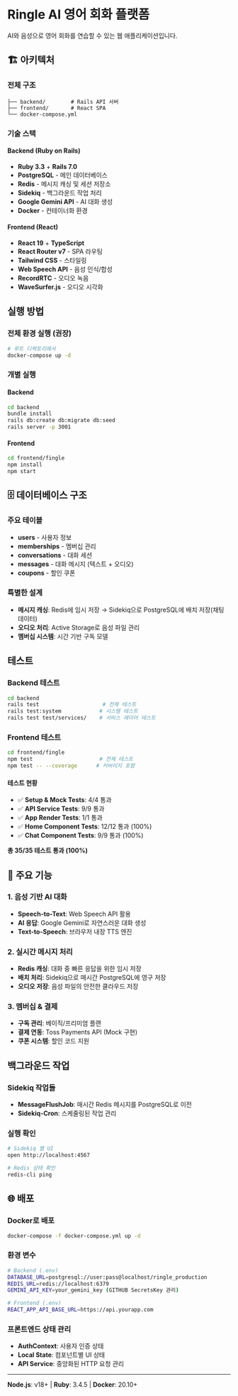# Ringle AI 영어 회화 플랫폼

AI와 음성으로 영어 회화를 연습할 수 있는 웹 애플리케이션입니다.

## 🏗 아키텍처

### 전체 구조
```
├── backend/        # Rails API 서버
├── frontend/       # React SPA 
└── docker-compose.yml
```

### 기술 스택

#### Backend (Ruby on Rails)
- **Ruby 3.3** + **Rails 7.0**
- **PostgreSQL** - 메인 데이터베이스
- **Redis** - 메시지 캐싱 및 세션 저장소
- **Sidekiq** - 백그라운드 작업 처리
- **Google Gemini API** - AI 대화 생성
- **Docker** - 컨테이너화 환경

#### Frontend (React)
- **React 19** + **TypeScript**
- **React Router v7** - SPA 라우팅
- **Tailwind CSS** - 스타일링
- **Web Speech API** - 음성 인식/합성
- **RecordRTC** - 오디오 녹음
- **WaveSurfer.js** - 오디오 시각화

## 실행 방법

### 전체 환경 실행 (권장)
```bash
# 루트 디렉토리에서
docker-compose up -d
```

### 개별 실행

#### Backend
```bash
cd backend
bundle install
rails db:create db:migrate db:seed
rails server -p 3001
```

#### Frontend 
```bash
cd frontend/fingle
npm install
npm start
```

## 🗄 데이터베이스 구조

### 주요 테이블
- **users** - 사용자 정보
- **memberships** - 멤버십 관리 
- **conversations** - 대화 세션
- **messages** - 대화 메시지 (텍스트 + 오디오)
- **coupons** - 할인 쿠폰

### 특별한 설계
- **메시지 캐싱**: Redis에 임시 저장 → Sidekiq으로 PostgreSQL에 배치 저장(채팅 데이터)
- **오디오 처리**: Active Storage로 음성 파일 관리
- **멤버십 시스템**: 시간 기반 구독 모델

## 테스트

### Backend 테스트
```bash
cd backend
rails test                    # 전체 테스트
rails test:system            # 시스템 테스트
rails test test/services/    # 서비스 레이어 테스트
```

### Frontend 테스트
```bash
cd frontend/fingle
npm test                     # 전체 테스트
npm test -- --coverage      # 커버리지 포함
```

#### 테스트 현황
- ✅ **Setup & Mock Tests**: 4/4 통과
- ✅ **API Service Tests**: 9/9 통과  
- ✅ **App Render Tests**: 1/1 통과
- ✅ **Home Component Tests**: 12/12 통과 (100%)
- ✅ **Chat Component Tests**: 9/9 통과 (100%)

**총 35/35 테스트 통과 (100%)**

## 🔧 주요 기능

### 1. 음성 기반 AI 대화
- **Speech-to-Text**: Web Speech API 활용
- **AI 응답**: Google Gemini로 자연스러운 대화 생성
- **Text-to-Speech**: 브라우저 내장 TTS 엔진

### 2. 실시간 메시지 처리
- **Redis 캐싱**: 대화 중 빠른 응답을 위한 임시 저장
- **배치 처리**: Sidekiq으로 매시간 PostgreSQL에 영구 저장
- **오디오 저장**: 음성 파일의 안전한 클라우드 저장

### 3. 멤버십 & 결제
- **구독 관리**: 베이직/프리미엄 플랜
- **결제 연동**: Toss Payments API (Mock 구현)
- **쿠폰 시스템**: 할인 코드 지원

## 백그라운드 작업

### Sidekiq 작업들
- **MessageFlushJob**: 매시간 Redis 메시지를 PostgreSQL로 이전
- **Sidekiq-Cron**: 스케줄링된 작업 관리

### 실행 확인
```bash
# Sidekiq 웹 UI 
open http://localhost:4567

# Redis 상태 확인
redis-cli ping
```

## 🌐 배포

### Docker로 배포
```bash
docker-compose -f docker-compose.yml up -d
```

### 환경 변수
```bash
# Backend (.env)
DATABASE_URL=postgresql://user:pass@localhost/ringle_production
REDIS_URL=redis://localhost:6379
GEMINI_API_KEY=your_gemini_key (GITHUB SecretsKey 관리)

# Frontend (.env)
REACT_APP_API_BASE_URL=https://api.yourapp.com
```

### 프론트엔드 상태 관리
- **AuthContext**: 사용자 인증 상태
- **Local State**: 컴포넌트별 UI 상태
- **API Service**: 중앙화된 HTTP 요청 관리

---

**Node.js**: v18+ | **Ruby**: 3.4.5 | **Docker**: 20.10+
